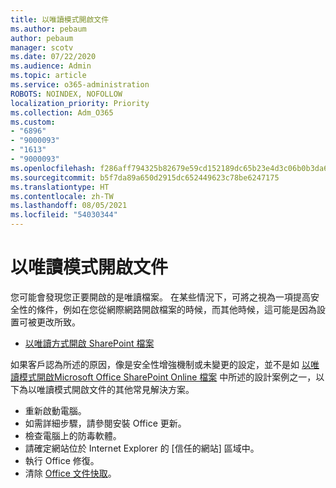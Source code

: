 ```yaml
---
title: 以唯讀模式開啟文件
ms.author: pebaum
author: pebaum
manager: scotv
ms.date: 07/22/2020
ms.audience: Admin
ms.topic: article
ms.service: o365-administration
ROBOTS: NOINDEX, NOFOLLOW
localization_priority: Priority
ms.collection: Adm_O365
ms.custom:
- "6896"
- "9000093"
- "1613"
- "9000093"
ms.openlocfilehash: f286aff794325b82679e59cd152189dc65b23e4d3c06b0b3da65851cd767bbaa
ms.sourcegitcommit: b5f7da89a650d2915dc652449623c78be6247175
ms.translationtype: HT
ms.contentlocale: zh-TW
ms.lasthandoff: 08/05/2021
ms.locfileid: "54030344"
---
```

# <a name="documents-opening-in-read-only"></a>以唯讀模式開啟文件

您可能會發現您正要開啟的是唯讀檔案。 在某些情況下，可將之視為一項提高安全性的條件，例如在您從網際網路開啟檔案的時候，而其他時候，這可能是因為設置可被更改所致。

- [以唯讀方式開啟 SharePoint 檔案](https://docs.microsoft.com/sharepoint/troubleshoot/lists-and-libraries/files-open-as-read-only-and-cannot-check-in-or-out)

如果客戶認為所述的原因，像是安全性增強機制或未變更的設定，並不是如 [以唯讀模式開啟Microsoft Office SharePoint Online 檔案](https://docs.microsoft.com/sharepoint/troubleshoot/lists-and-libraries/files-open-as-read-only-and-cannot-check-in-or-out) 中所述的設計案例之一，以下為以唯讀模式開啟文件的其他常見解決方案。

- 重新啟動電腦。
- 如需詳細步驟，請參閱安裝 Office 更新。
- 檢查電腦上的防毒軟體。
- 請確定網站位於 Internet Explorer 的 [信任的網站] 區域中。
- 執行 Office 修復。
- 清除 [Office 文件快取](https://support.microsoft.com/office/delete-your-office-document-cache-b1d3765e-d71b-4bb8-99ca-acd22c42995d?ui=en-us&rs=en-us&ad=us)。

